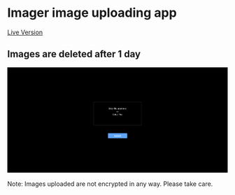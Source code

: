 # Imager image uploading app

[Live Version](https://imager-omega.vercel.app/)

## Images are deleted after 1 day

![Screenshot](https://github.com/msyavuz/imager/blob/main/assets/Screenshot2.webp?raw=true)

Note: Images uploaded are not encrypted in any way. Please take care.
